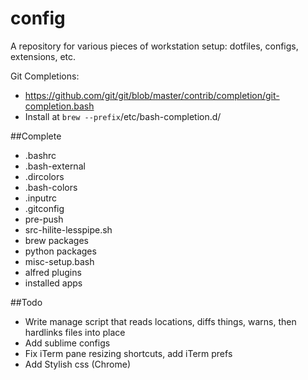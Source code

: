 # config
A repository for various pieces of workstation setup: dotfiles, configs, extensions, etc.

Git Completions:
- https://github.com/git/git/blob/master/contrib/completion/git-completion.bash
- Install at `brew --prefix`/etc/bash-completion.d/

##Complete
* .bashrc
* .bash-external
* .dircolors
* .bash-colors
* .inputrc
* .gitconfig
* pre-push
* src-hilite-lesspipe.sh
* brew packages
* python packages
* misc-setup.bash
* alfred plugins
* installed apps

##Todo
* Write manage script that reads locations, diffs things, warns, then hardlinks files into place
* Add sublime configs
* Fix iTerm pane resizing shortcuts, add iTerm prefs
* Add Stylish css (Chrome)
